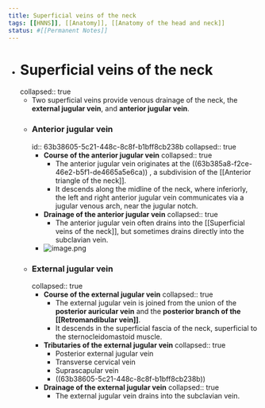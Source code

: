 ```yaml
---
title: Superficial veins of the neck
tags: [[HNNS]], [[Anatomy]], [[Anatomy of the head and neck]]
status: #[[Permanent Notes]] 
---
```


- # Superficial veins of the neck
  collapsed:: true
	- Two superficial veins provide venous drainage of the neck, the **external jugular vein**, and **anterior jugular vein**.
	- ### Anterior jugular vein
	  id:: 63b38605-5c21-448c-8c8f-b1bff8cb238b
	  collapsed:: true
		- **Course of the anterior jugular vein**
		  collapsed:: true
			- The anterior jugular vein originates at the ((63b385a8-f2ce-46e2-b5f1-de4665a5e6ca)) , a subdivision of the [[Anterior triangle of the neck]].
			- It descends along the midline of the neck, where inferiorly, the left and right anterior jugular vein communicates via a jugular venous arch, near the jugular notch.
		- **Drainage of the anterior jugular vein**
		  collapsed:: true
			- The anterior jugular vein often drains into the [[Superficial veins of the neck]], but sometimes drains directly into the subclavian vein.
		- ![image.png](../assets/image_1672987669237_0.png)
	- ### External jugular vein
	  collapsed:: true
		- **Course of the external jugular vein**
		  collapsed:: true
			- The external jugular vein is joined from the union of the **posterior auricular vein** and the **posterior branch of the [[Retromandibular vein]]**.
			- It descends in the superficial fascia of the neck, superficial to the sternocleidomastoid muscle.
		- **Tributaries of the external jugular vein**
		  collapsed:: true
			- Posterior external jugular vein
			- Transverse cervical vein
			- Suprascapular vein
			- ((63b38605-5c21-448c-8c8f-b1bff8cb238b))
		- **Drainage of the external jugular vein**
		  collapsed:: true
			- The external jugular vein drains into the subclavian vein.